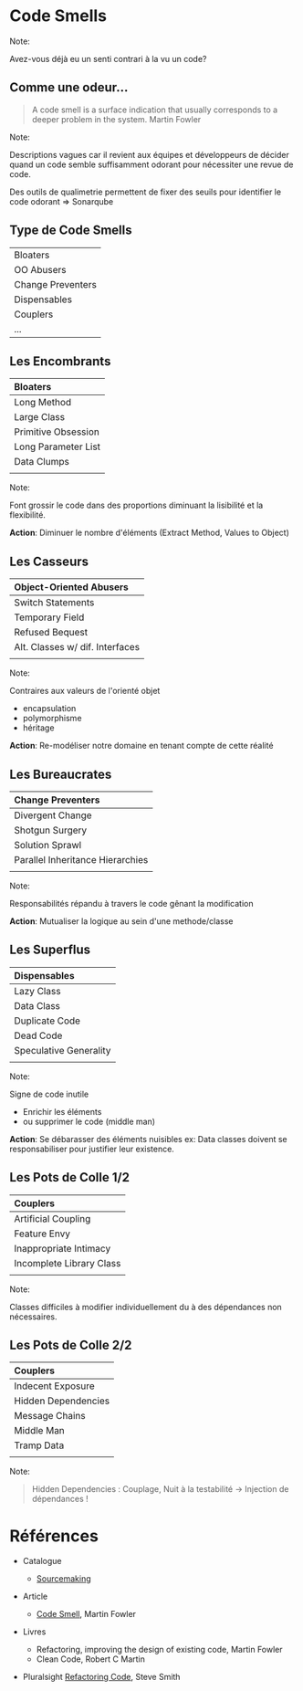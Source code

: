 # Code Smells

<!-- .slide: data-background-image="/slides/img/smelly.jpg" data-background-size="contain" data-background-repeat="no-repeat" -->

Note:

Avez-vous d&eacute;j&agrave; eu un  senti contrari &agrave; la vu un code?



## Comme une odeur... 

> A code smell is a surface indication that usually corresponds to a deeper problem in the system. Martin Fowler

Note:

Descriptions vagues car il revient aux &eacute;quipes et d&eacute;veloppeurs de d&eacute;cider quand un code semble suffisamment odorant pour n&eacute;cessiter une revue de code.

Des outils de qualimetrie permettent de fixer des seuils pour identifier le code odorant => Sonarqube


## Type de Code Smells

|                   |
|:------------------|
| Bloaters          |
| OO Abusers        |
| Change Preventers |
| Dispensables      |
| Couplers          |
| ...               |



## Les Encombrants

| Bloaters            |
|:--------------------|
| Long Method         |
| Large Class         |
| Primitive Obsession |
| Long Parameter List |
| Data Clumps         |
|                     |

Note: 

Font grossir le code dans des proportions diminuant la lisibilit&eacute; et la flexibilit&eacute;.  

**Action**: Diminuer le nombre d'&eacute;l&eacute;ments (Extract Method, Values to Object)


## Les Casseurs

| Object-Oriented Abusers         |
|:--------------------------------|
| Switch Statements               |
| Temporary Field                 |
| Refused Bequest                 |         
| Alt. Classes w/ dif. Interfaces |
|                                 |

Note:

Contraires aux valeurs de l'orient&eacute; objet
- encapsulation
- polymorphisme
- h&eacute;ritage

**Action**: Re-mod&eacute;liser notre domaine en tenant compte de cette r&eacute;alit&eacute;


## Les Bureaucrates

| Change Preventers                |
|:---------------------------------|
| Divergent Change                 |
| Shotgun Surgery                  |         
| Solution Sprawl                  |
| Parallel Inheritance Hierarchies |
|                                  |

Note: 

Responsabilit&eacute;s r&eacute;pandu &agrave; travers le code g&ecirc;nant la modification

**Action**: Mutualiser la logique au sein d'une methode/classe


## Les Superflus

| Dispensables           |
|:-----------------------|
| Lazy Class             |
| Data Class             |
| Duplicate Code         |
| Dead Code              |
| Speculative Generality |
|                        |

Note: 

Signe de code inutile
- Enrichir les &eacute;l&eacute;ments  
- ou supprimer le code (middle man)  

**Action**: Se d&eacute;barasser des éléments nuisibles
ex: Data classes doivent se responsabiliser pour justifier leur existence. 


## Les Pots de Colle 1/2

| Couplers                  |
|:--------------------------|
| Artificial Coupling       |
| Feature Envy              |
| Inappropriate Intimacy    |
| Incomplete Library Class  |
|                           |

Note: 

Classes difficiles &agrave; modifier individuellement du &agrave; des d&eacute;pendances non n&eacute;cessaires.


## Les Pots de Colle 2/2

| Couplers                  |
|:--------------------------|
| Indecent Exposure         |
| Hidden Dependencies       |
| Message Chains            |
| Middle Man                |
| Tramp Data                |
|                           |

Note:

> Hidden Dependencies : Couplage, Nuit &agrave; la testabilit&eacute; -> Injection de d&eacute;pendances ! 


# R&eacute;f&eacute;rences

- Catalogue
	- [Sourcemaking](https://sourcemaking.com/refactoring/smells)

- Article
    - [Code Smell](http://martinfowler.com/bliki/CodeSmell.html), Martin Fowler

- Livres
    - Refactoring, improving the design of existing code, Martin Fowler 
    - Clean Code, Robert C Martin

- Pluralsight
    [Refactoring Code](https://app.pluralsight.com/library/courses/refactoring-fundamentals/table-of-contents), Steve Smith